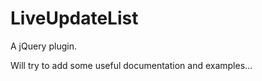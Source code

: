 LiveUpdateList
==============
A jQuery plugin.

Will try to add some useful documentation and examples…
